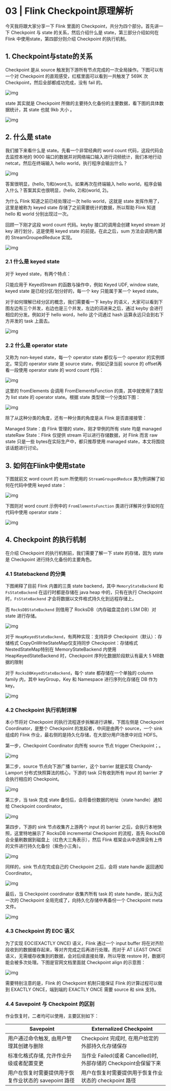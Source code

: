 # 03 | Flink Checkpoint原理解析

今天我将跟大家分享一下 Flink 里面的 Checkpoint，共分为四个部分。首先讲一下 Checkpoint 与 state 的关系，然后介绍什么是 state，第三部分介绍如何在 Flink 中使用state，第四部分则介绍 Checkpoint 的执行机制。

## 1. Checkpoint与state的关系

Checkpoint 是从 source 触发到下游所有节点完成的一次全局操作。下图可以有一个对 Checkpoint 的直观感受，红框里面可以看到一共触发了 569K 次 Checkpoint，然后全部都成功完成，没有 fail 的。

![img](https://pics0.baidu.com/feed/b8014a90f603738d97c200c3a2d1ce54fa19ec92.jpeg?token=d4bc9c598f6f7cd087674a4e590f1976&s=3AAA782291B85C214A7400D4000050B3)

state 其实就是 Checkpoint 所做的主要持久化备份的主要数据，看下图的具体数据统计，其 state 也就 9kb 大小 。

![img](https://pics2.baidu.com/feed/b3b7d0a20cf431addf09bb7f58fcd2aa2cdd98e8.jpeg?token=c34f7d104ce3c48923c9ce5eaead598c&s=5AA834628BA84C0310C40DCB000050B2)

## 2. 什么是 state

我们接下来看什么是 state。先看一个非常经典的 word count 代码，这段代码会去监控本地的 9000 端口的数据并对网络端口输入进行词频统计，我们本地行动 netcat，然后在终端输入 hello world，执行程序会输出什么？

![img](https://pics0.baidu.com/feed/0b7b02087bf40ad15f74a50945e66fdaabecce93.jpeg?token=616c4eab9efb1ad6b0bad5672cb1dea7&s=B2D015CACBE49F704EC524030000E0C0)

答案很明显，(hello, 1)和(word,1)。如果再次在终端输入 hello world，程序会输入什么？答案其实也很明显，(hello, 2)和(world, 2)。

为什么 Flink 知道之前已经处理过一次 hello world，这就是 state 发挥作用了，这里是被称为 keyed state 存储了之前需要统计的数据，所以帮助 Flink 知道 hello 和 world 分别出现过一次。

回顾一下刚才这段 word count 代码。keyby 接口的调用会创建 keyed stream 对 key 进行划分，这是使用 keyed state 的前提。在此之后，sum 方法会调用内置的 StreamGroupedReduce 实现。

![img](https://pics1.baidu.com/feed/f703738da977391241ef3605ead3f81d347ae2dd.jpeg?token=7e8a5b8cf5ce7a66631a6acb9090cfd6&s=86ACF5028CF81F8C76B7F14E0000C0F1)

### 2.1 什么是 keyed state

对于 keyed state，有两个特点：

只能应用于 KeyedStream 的函数与操作中，例如 Keyed UDF, window state, keyed state 是已经分区/划分好的，每一个 key 只能属于某一个 keyed state。

对于如何理解已经分区的概念，我们需要看一下 keyby 的语义，大家可以看到下图左边有三个并发，右边也是三个并发，左边的词进来之后，通过 keyby 会进行相应的分发。例如对于 hello word，hello 这个词通过 hash 运算永远只会到右下方并发的 task 上面去。

![img](https://pics2.baidu.com/feed/f636afc379310a55ca4d1b50a48f3dac8326107c.jpeg?token=6e4db6a0f1f90416fa4868c1755b7bb4&s=823651829CB80B8E7E9E354F0300D0B0)

### 2.2 什么是 operator state

又称为 non-keyed state，每一个 operator state 都仅与一个 operator 的实例绑定。常见的 operator state 是 source state，例如记录当前 source 的 offset再看一段使用 operator state 的 word count 代码：

![img](https://pics3.baidu.com/feed/dc54564e9258d1095b83b083c292b2ba6d814dea.jpeg?token=e42e87a6b1d29b834c16ab6efc66a763&s=82BC51821FE81E05738465090100B0C1)

这里的 fromElements 会调用 FromElementsFunction 的类，其中就使用了类型为 list state 的 operator state。根据 state 类型做一个分类如下图：

![img](https://pics4.baidu.com/feed/2934349b033b5bb519ebe1462219ab3cb700bc9e.jpeg?token=ee9ee15daa9b6b767f9c0e53b313ddc3&s=8BE6FC121D30708A5766C9C80200E0B2)

除了从这种分类的角度，还有一种分类的角度是从 Flink 是否直接接管：

Managed State：由 Flink 管理的 state，刚才举例的所有 state 均是 managed stateRaw State：Flink 仅提供 stream 可以进行存储数据，对 Flink 而言 raw state 只是一些 bytes在实际生产中，都只推荐使用 managed state，本文将围绕该话题进行讨论。

## 3. 如何在Flink中使用state

下图就前文 word count 的 sum 所使用的 `StreamGroupedReduce` 类为例讲解了如何在代码中使用 keyed state：

![img](https://pics3.baidu.com/feed/b3fb43166d224f4a8ac3b84b1a3dee579922d164.jpeg?token=05611cf43294f67cc3155d52ab937625&s=BA9403CA13F287CE0471E41F020010C1)

下图则对 word count 示例中的 `FromElementsFunction` 类进行详解并分享如何在代码中使用 operator state：

![img](https://pics7.baidu.com/feed/a9d3fd1f4134970a084ec5aa8a00afcda6865d41.jpeg?token=2a4c8608cf656f62eec5d6cc446b5af8&s=9A8401C253BAB1CA0461201E0200C0C3)

## 4. Checkpoint 的执行机制

在介绍 Checkpoint 的执行机制前，我们需要了解一下 state 的存储，因为 state 是 Checkpoint 进行持久化备份的主要角色。

### 4.1 Statebackend 的分类

下图阐释了目前 Flink 内置的三类 state backend，其中 `MemoryStateBackend` 和 `FsStateBackend` 在运行时都是存储在 java heap 中的，只有在执行 Checkpoint 时，`FsStateBackend` 才会将数据以文件格式持久化到远程存储上。

而 `RocksDBStateBackend` 则借用了 RocksDB（内存磁盘混合的 LSM DB）对 state 进行存储。

![img](https://pics4.baidu.com/feed/4bed2e738bd4b31c12d54cda951c597a9f2ff832.jpeg?token=c763827e53f3d3f554c7454159a1c056&s=29BAEC1312E8450126615A640300A074)

对于 `HeapKeyedStateBackend`，有两种实现：支持异步 Checkpoint（默认）：存储格式 CopyOnWriteStateMap仅支持同步 Checkpoint：存储格式 NestedStateMap特别在 MemoryStateBackend 内使用 HeapKeyedStateBackend 时，Checkpoint 序列化数据阶段默认有最大 5 MB数据的限制

对于 `RocksDBKeyedStateBackend`，每个 state 都存储在一个单独的 column family 内，其中 keyGroup，Key 和 Namespace 进行序列化存储在 DB 作为 key。

![img](https://pics3.baidu.com/feed/aa64034f78f0f736e1506038189fcd1ceac413af.jpeg?token=2d5a412a72dfa5b438d215aad4ea11a2&s=4C90CC12A4B0798256580CC9030090BD)

### 4.2 Checkpoint 执行机制详解

本小节将对 Checkpoint 的执行流程逐步拆解进行讲解，下图左侧是 Checkpoint Coordinator，是整个 Checkpoint 的发起者，中间是由两个 source，一个 sink 组成的 Flink 作业，最右侧的是持久化存储，在大部分用户场景中对应 HDFS。

第一步，Checkpoint Coordinator 向所有 source 节点 trigger Checkpoint；。

![img](https://pics5.baidu.com/feed/cf1b9d16fdfaaf51ec5e55cf9e9eeaebf11f7a54.jpeg?token=bf313b1c194d4d7897fcf02959f0a11a&s=3294E52285B64C331CFDECEA02001032)

第二步，source 节点向下游广播 barrier，这个 barrier 就是实现 Chandy-Lamport 分布式快照算法的核心，下游的 task 只有收到所有 input 的 barrier 才会执行相应的 Checkpoint。

![img](https://pics4.baidu.com/feed/5fdf8db1cb13495475e348a64784ec5dd3094a46.jpeg?token=1818b000e4fce1678f2924a9050aee81&s=329465229F2048131CDDECEA02005032)

第三步，当 task 完成 state 备份后，会将备份数据的地址（state handle）通知给 Checkpoint coordinator。

![img](https://pics2.baidu.com/feed/060828381f30e9244aa730065ec210031c95f7d2.jpeg?token=beea289feafcb53b4f7cb2995c16ae45&s=139C6522DF626C035C5DECEA0000A032)

第四步，下游的 sink 节点收集齐上游两个 input 的 barrier 之后，会执行本地快照，这里特地展示了 RocksDB incremental Checkpoint 的流程，首先 RocksDB 会全量刷数据到磁盘上（红色大三角表示），然后 Flink 框架会从中选择没有上传的文件进行持久化备份（紫色小三角）。

![img](https://pics4.baidu.com/feed/bf096b63f6246b60c43a772af9326449500fa28c.jpeg?token=5947ca442badcadaffe03522c02d98e0&s=32B47522DFB46C035C5DAC6A02007032)

同样的，sink 节点在完成自己的 Checkpoint 之后，会将 state handle 返回通知 Coordinator。

![img](https://pics1.baidu.com/feed/3b87e950352ac65cbfe87318e838cc1492138a3f.jpeg?token=5c35d6eef48600094c24e0dbdf60fd9f&s=33B47522C7F64C235C5DEC6A0200F032)

最后，当 Checkpoint coordinator 收集齐所有 task 的 state handle，就认为这一次的 Checkpoint 全局完成了，向持久化存储中再备份一个 Checkpoint meta 文件。

![img](https://pics0.baidu.com/feed/7acb0a46f21fbe09292882ea7aaa72368644ad2d.jpeg?token=b20c471f745e5f93ca1777c3bacd292c&s=329475228D364C111C5DEC6A02007032)

### 4.3 Checkpoint 的 EOC 语义

为了实现 EOC(EXACTLY ONCE) 语义，Flink 通过一个 input buffer 将在对齐阶段收到的数据缓存起来，等对齐完成之后再进行处理。而对于 AT LEAST ONCE 语义，无需缓存收集到的数据，会对后续直接处理，所以导致 restore 时，数据可能会被多次处理。下图是官网文档里面就 Checkpoint align 的示意图：

![img](https://pics0.baidu.com/feed/8ad4b31c8701a18b99a340828fe5790d2a38fe86.jpeg?token=1fa4250d6440e06c0989e5f8d5501592&s=1136CC324914CC13087444C40000F032)

需要特别注意的是，Flink 的 Checkpoint 机制只能保证 Flink 的计算过程可以做到 EXACTLY ONCE，端到端的 EXACTLY ONCE 需要 source 和 sink 支持。

### 4.4 Savepoint 与 Checkpoint 的区别

作业恢复时，二者均可以使用，主要区别如下：

| Savepoint                                             | Externalized Checkpoint                                      |
| ----------------------------------------------------- | ------------------------------------------------------------ |
| 用户通过命令触发, 由用户管理其创建与删除              | Checkpoint 完成时, 在用户给定的外部持久化存储保存            |
| 标准化格式存储, 允许作业升级或者配置变更              | 当作业 Failed(或者 Cancelled)时, 外部存储的 Checkpoint会保留下来 |
| 用户在恢复时需要提供用于恢复作业状态的 savepoint 路径 | 用户在恢复时需要提供用于恢复作业状态的 checkpoint 路径       |